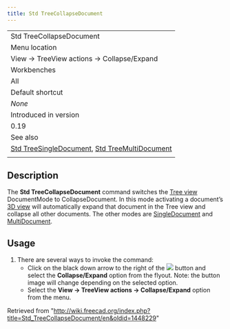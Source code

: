 ```yaml
---
title: Std TreeCollapseDocument
---
```


|                                                                                                                                                     |
| --------------------------------------------------------------------------------------------------------------------------------------------------- |
| Std TreeCollapseDocument                                                                                                                            |
| Menu location                                                                                                                                       |
| View → TreeView actions → Collapse/Expand                                                                                                           |
| Workbenches                                                                                                                                         |
| All                                                                                                                                                 |
| Default shortcut                                                                                                                                    |
| _None_                                                                                                                                              |
| Introduced in version                                                                                                                               |
| 0.19                                                                                                                                                |
| See also                                                                                                                                            |
| [Std TreeSingleDocument](/Std_TreeSingleDocument "Std TreeSingleDocument"), [Std TreeMultiDocument](/Std_TreeMultiDocument "Std TreeMultiDocument") |
|                                                                                                                                                     |

## Description

The **Std TreeCollapseDocument** command switches the [Tree view](/Tree_view "Tree view") DocumentMode to CollapseDocument. In this mode activating a document’s [3D view](/3D_view "3D view") will automatically expand that document in the Tree view and collapse all other documents. The other modes are [SingleDocument](/Std_TreeSingleDocument "Std TreeSingleDocument") and [MultiDocument](/Std_TreeMultiDocument "Std TreeMultiDocument").

## Usage

1. There are several ways to invoke the command:
   - Click on the black down arrow to the right of the ![](/images/Std_TreeSyncView.svg) button and select the **Collapse/Expand** option from the flyout. Note: the button image will change depending on the selected option.
   - Select the **View → TreeView actions → Collapse/Expand** option from the menu.

Retrieved from "<http://wiki.freecad.org/index.php?title=Std_TreeCollapseDocument/en&oldid=1448229>"
